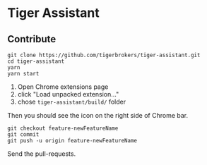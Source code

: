 Tiger Assistant
===============

## Contribute
```
git clone https://github.com/tigerbrokers/tiger-assistant.git
cd tiger-assistant
yarn
yarn start
```

1. Open Chrome extensions page
2. click "Load unpacked extension..."
3. chose `tiger-assistant/build/` folder

Then you should see the icon on the right side of Chrome bar.

```
git checkout feature-newFeatureName
git commit
git push -u origin feature-newFeatureName
```

Send the pull-requests.

